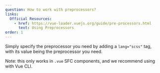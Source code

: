 ```yaml
---
question: How to work with preprocessors?
links:
  Official Resources:
    - href: https://vue-loader.vuejs.org/guide/pre-processors.html
      text: Using Preprocessors
order: 1
---
```


Simply specify the preprocessor you need by adding a `lang="scss"` tag, with its value being the preprocessor you need. 

Note: this only works in `.vue` SFC components, and we recommend using with Vue CLI.
